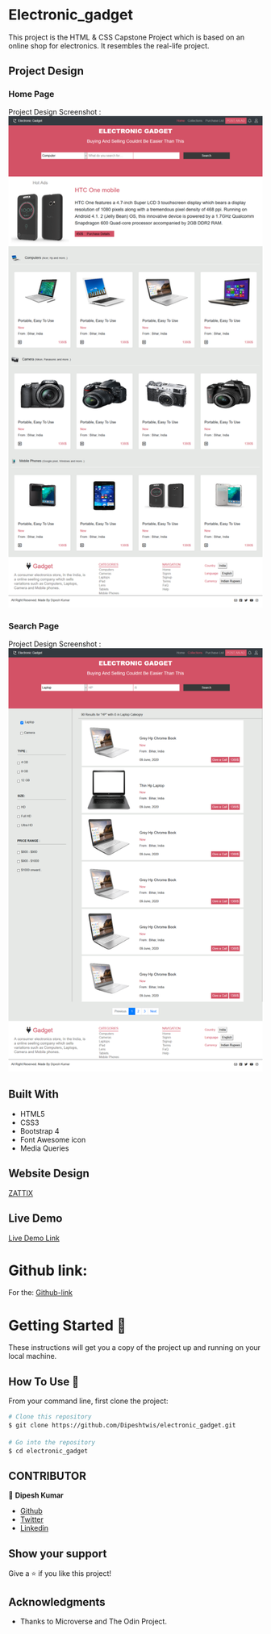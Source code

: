 # Electronic_gadget
This project is the HTML &amp; CSS Capstone Project which is based on an online shop for electronics. It resembles the real-life project.

## Project Design

### Home Page

Project Design Screenshot : ![Project Design](assets/img/Home_page.png)

### Search Page

Project Design Screenshot : ![Project Design](assets/img/search_page.png)


## Built With

- HTML5
- CSS3
- Bootstrap 4
- Font Awesome icon
- Media Queries

## Website Design

[ZATTIX](https://www.behance.net/gallery/24796463/ZATTIX)

## Live Demo

[Live Demo Link](https://raw.githack.com/Dipeshtwis/electronic_gadget/feature-gadget/index.html)


# Github link:

For the: [Github-link](https://github.com/Dipeshtwis/electronic_gadget/tree/feature-gadget)

# Getting Started 🚀

These instructions will get you a copy of the project up and running on your local machine.

## How To Use 🔧

From your command line, first clone the project:

```bash
# Clone this repository
$ git clone https://github.com/Dipeshtwis/electronic_gadget.git

# Go into the repository
$ cd electronic_gadget

```

## CONTRIBUTOR

👤 **Dipesh Kumar**

- [Github](@Dipeshtwis)
- [Twitter](@97deepeshkumar)
- [Linkedin](https://www.linkedin.com/in/dipesh-kumar-b6ab88134/)


## Show your support

Give a ⭐️ if you like this project!

## Acknowledgments

- Thanks to Microverse and The Odin Project.

